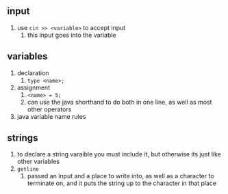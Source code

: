 ## input
1. use `cin >> <variable>` to accept input 
   1. this input goes into the variable

## variables
1. declaration
   1. `type <name>;`
2. assignment
   1. `<name> = 5;`
   2. can use the java shorthand to do both in one line, as well as most other operators
3. java variable name rules


## strings
1. to declare a string varaible you must include it, but otherwise its just like other variables
2. `getline`
   1. passed an input and a place to write into, as well as a character to terminate on, and it puts the string up to the character in that place